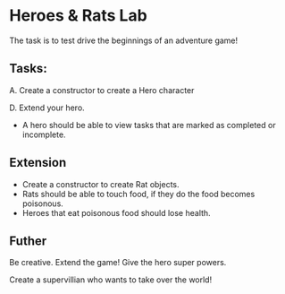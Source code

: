 # Heroes & Rats Lab

The task is to test drive the beginnings of an adventure game!

## Tasks:

A.
Create a constructor to create a Hero character

<!-- - A Hero has a name
- A Hero has health
- A Hero has a favourite food
- A Hero can talk saying their name
- A Hero has a collection of tasks to complete -->

<!-- B. Create a constructor to create Task objects -->

<!-- - A task has a difficulty level
- A task has an urgency level
- A task has a reward
- A task should be able to be marked as completed -->

<!-- C. Create a constructor to create Food objects.

- Food should have a name
- Food should have a replenishment value -->

D. Extend your hero.

<!-- - A hero should be able to eat food, and health should go up by the replenishment value -->
<!-- - If the food is their favourite food, their health should go up by 1.5 * value. -->
<!-- - A hero should be able to sort their tasks by difficulty, urgency or reward. -->
- A hero should be able to view tasks that are marked as completed or incomplete.

## Extension
- Create a constructor to create Rat objects.
- Rats should be able to touch food,  if they do the food becomes poisonous.
- Heroes that eat poisonous food should lose health.

## Futher

Be creative. Extend the game! Give the hero super powers.

Create a supervillian who wants to take over the world!
